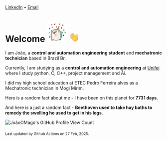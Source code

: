 [LinkedIn](https://www.linkedin.com/in/joão-pedro-gozzoli-b95641301/) &bull;
[Email](joaopedrogozzoli@gmail.com)

# Welcome <img src="happy.gif" height="64px" /> <img src="wave.gif" height="32px" />

I am João, a  **control and automation engineering student** and **mechatronic technician** based in Brazil Br.

Currently, I am studying as a **control and automation engineering** at [Unifei](https://unifei.edu.br) where I study python, C, C++, project management and Ai.

I did my high school education at ETEC Pedro Ferreira alves as a Mechatronic technician in Mogi Mirim.

Here is a random fact about me - I have been on this planet for **7731 days**.

And here is a just a random fact -  **Beethoven used to take hay baths to remedy the swelling he used to get in his legs**.

![JoãoOMago's GitHub Profile View Count](https://komarev.com/ghpvc/?username=JoaoOMago)

<sub>Last updated by Github Actions on 27 Feb, 2025.</sub>
